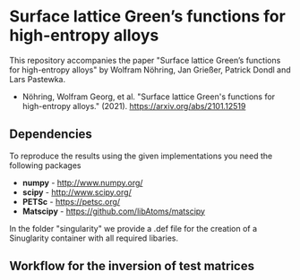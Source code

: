 Surface lattice Green’s functions for high-entropy alloys
===================
This repository accompanies the paper "Surface lattice Green’s functions for high-entropy alloys" by Wolfram Nöhring, Jan Grießer, Patrick Dondl and Lars Pastewka. 

 - Nöhring, Wolfram Georg, et al. "Surface lattice Green's functions for high-entropy alloys." (2021). https://arxiv.org/abs/2101.12519 

Dependencies
----
To reproduce the results using the given implementations you need the following packages

-  **numpy** - http://www.numpy.org/
-  **scipy** - http://www.scipy.org/
-  **PETSc** - https://petsc.org/
-  **Matscipy** - https://github.com/libAtoms/matscipy

In the folder "singularity" we provide a .def file for the creation of a Sinuglarity container with all required libaries. 


Workflow for the inversion of test matrices
----

